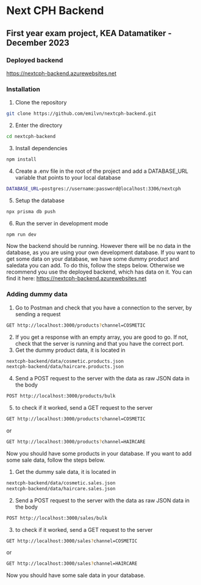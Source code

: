 # Next CPH Backend
## First year exam project, KEA Datamatiker - December 2023

### Deployed backend
https://nextcph-backend.azurewebsites.net

### Installation
1. Clone the repository
```bash
git clone https://github.com/emilvn/nextcph-backend.git
```
2. Enter the directory
```bash
cd nextcph-backend
```
3. Install dependencies
```bash
npm install
```
4. Create a .env file in the root of the project and add a DATABASE_URL variable that points to your local database
```bash
DATABASE_URL=postgres://username:password@localhost:3306/nextcph
```
5. Setup the database
```bash
npx prisma db push
```
6. Run the server in development mode
```bash
npm run dev
```

Now the backend should be running. However there will be no data in the database, as you are using your own development database. 
If you want to get some data on your database, we have some dummy product and saledata you can add. To do this, follow the steps below.
Otherwise we recommend you use the deployed backend, which has data on it. You can find it here: https://nextcph-backend.azurewebsites.net

### Adding dummy data
1. Go to Postman and check that you have a connection to the server, by sending a request
```bash
GET http://localhost:3000/products?channel=COSMETIC
```
2. If you get a response with an empty array, you are good to go. If not, check that the server is running and that you have the correct port.
3. Get the dummy product data, it is located in
```bash
nextcph-backend/data/cosmetic.products.json
nextcph-backend/data/haircare.products.json
```
4. Send a POST request to the server with the data as raw JSON data in the body
```bash
POST http://localhost:3000/products/bulk
```
5. to check if it worked, send a GET request to the server
```bash
GET http://localhost:3000/products?channel=COSMETIC
```
or
```bash
GET http://localhost:3000/products?channel=HAIRCARE
```
Now you should have some products in your database. If you want to add some sale data, follow the steps below.

1. Get the dummy sale data, it is located in
```bash
nextcph-backend/data/cosmetic.sales.json
nextcph-backend/data/haircare.sales.json
```
2. Send a POST request to the server with the data as raw JSON data in the body
```bash
POST http://localhost:3000/sales/bulk
```
3. to check if it worked, send a GET request to the server
```bash
GET http://localhost:3000/sales?channel=COSMETIC
```
or
```bash
GET http://localhost:3000/sales?channel=HAIRCARE
```
Now you should have some sale data in your database.